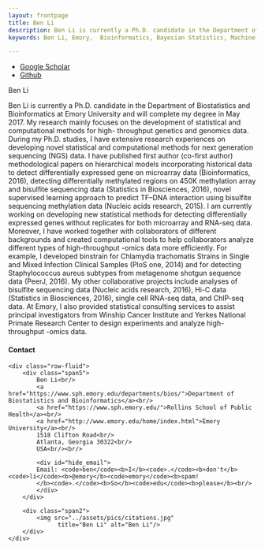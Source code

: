 ```yaml
---
layout: frontpage
title: Ben Li
description: Ben Li is currently a Ph.D. candidate in the Department of Biostatistics and Bioinformatics at Emory University 
keywords: Ben Li, Emory,  Bioinformatics, Bayesian Statistics, Machine Learning, NGS

---
```


<div class="navbar">
  <div class="navbar-inner">
      <ul class="nav">
          <li><a href="https://scholar.google.com/citations?user=nDSGBakAAAAJ&hl=en">Google Scholar</a></li>
          <li><a href="https://github.com/benliemory">Github</a></li>
      </ul>
  </div>
</div>

Ben Li 
<p>
Ben Li is currently a Ph.D. candidate in the Department of Biostatistics and Bioinformatics at Emory University and will complete my degree in May 2017. 
My research mainly focuses on the development of statistical and computational methods for high- throughput genetics and genomics data. During my Ph.D. studies, I have extensive research experiences on developing novel statistical and computational methods for next generation sequencing (NGS) data. I have published first author (co-first author) methodological papers on hierarchical models incorporating historical data to detect differentially expressed gene on microarray data (Bioinformatics, 2016), detecting differentially methylated regions on 450K methylation array and bisulfite sequencing data (Statistics in Biosciences, 2016), novel supervised learning approach to predict TF–DNA interaction using bisulfite sequencing methylation data (Nucleic acids research, 2015). I am currently working on developing new statistical methods for detecting differentially expressed genes without replicates for both microarray and RNA-seq data.
Moreover, I have worked together with collaborators of different backgrounds and created computational tools to help collaborators analyze different types of high-throughput -omics data more efficiently. For example, I developed binstrain for Chlamydia trachomatis Strains in Single and Mixed Infection Clinical Samples (PloS one, 2014) and for detecting Staphylococcus aureus subtypes from metagenome shotgun sequence data (PeerJ, 2016). My other collaborative projects include analyses of bisulfite sequencing data (Nucleic acids research, 2016), Hi-C data (Statistics in Biosciences, 2016), single cell RNA-seq data, and ChIP-seq data. At Emory, I also provided statistical consulting services to assist principal investigators from Winship Cancer Institute and Yerkes National Primate Research Center to design experiments and analyze high-throughput -omics data.
</p>

<div class="container">
<h4><a name="Contact"></a>Contact</h4>

    <div class="row-fluid">
        <div class="span5">
            Ben Li<br/>
            <a href="https://www.sph.emory.edu/departments/bios/">Department of Biostatistics and Bioinformatics</a><br/>
            <a href="https://www.sph.emory.edu/">Rollins School of Public Health</a><br/>
            <a href="http://www.emory.edu/home/index.html">Emory University</a><br/>
            1518 Clifton Road<br/>
            Atlanta, Georgia 30322<br/>
            USA<br/><br/>

            <div id="hide_email">
            Email: <code>ben</code><b>I</b><code>.</code><b>don't</b><code>li</code><b>@emory</b><code>emory</code><b>spam!
            </b><code>.</code><b>So</b><code>edu</code><b>please</b><br/>
            </div>
        </div>

        <div class="span2">
            <img src="../assets/pics/citations.jpg"
                  title="Ben Li" alt="Ben Li"/>
        </div>
    </div>
</div>



<!--

<table class="wide">
<tr>
  <td class="left">
    <a href="pages/publpics/iplotCorr.html">
        <img src="assets/publpics/iplotCorr.png" alt="R/qtlcharts example" title="R/qtlcharts example"/>
    </a>
  </td>
  <td class="right">
    <a href="pages/publpics/tian2016_fig4.html">
        <img src="assets/publpics/tian2016_fig4.png" alt="Tian et
        al. (2016) Fig 4" title="Tian et al. (2016) Fig 4"/>
    </a>
  </td>
</tr>
<tr>
  <td class="left">
    <a href="pages/publpics/samplemixups_fig7.html">
        <img src="assets/publpics/samplemixups_fig7.png" alt="Broman et al. (2013) Fig 7" title="Broman et al. (2013) Fig 7"/>
    </a>
  </td>
  <td class="right">
    <a href="pages/publpics/isletc6_fig4.html">
        <img src="assets/publpics/isletc6_fig4.png" alt="Tian et al. (2015) Fig 4" title="Tian et al. (2015) Fig 4"/>
    </a>
  </td>
</tr>
</table>

<div class="navbar">
  <div class="navbar-inner">
      <ul class="nav">
          <li><a href="morefigs.html">see more figures</a></li>
      </ul>
  </div>
</div>

-->
